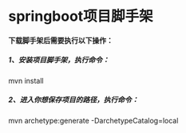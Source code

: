 # springboot项目脚手架

#### 下载脚手架后需要执行以下操作：
##### 1、安装项目脚手架，执行命令：
mvn install
##### 2、进入你想保存项目的路径，执行命令：
mvn archetype:generate -DarchetypeCatalog=local
